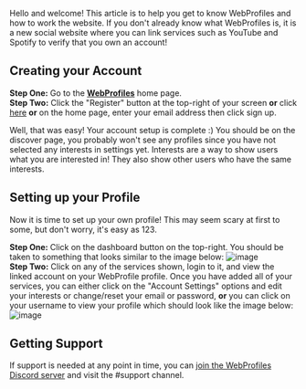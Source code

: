 Hello and welcome! This article is to help you get to know WebProfiles and how to work the website. If you don't already know what WebProfiles is, it is a new social website where you can link services such as YouTube and Spotify to verify that you own an account!

## Creating your Account

**Step One:** Go to the **[WebProfiles](https://webprofiles.me)** home page.\
**Step Two:** Click the "Register" button at the top-right of your screen **or** click [here](https://webprofiles.me/register) **or** on the home page, enter your email address then click sign up.

Well, that was easy! Your account setup is complete :) You should be on the discover page, you probably won't see any profiles since you have not selected any interests in settings yet. Interests are a way to show users what you are interested in! They also show other users who have the same interests.

## Setting up your Profile

Now it is time to set up your own profile! This may seem scary at first to some, but don't worry, it's easy as 123.

**Step One:** Click on the dashboard button on the top-right. You should be taken to something that looks similar to the image below:
![image](https://user-images.githubusercontent.com/45861163/137759869-5e7100c4-5047-483d-b4e6-0bc84e488cad.png)\
**Step Two:** Click on any of the services shown, login to it, and view the linked account on your WebProfile profile. Once you have added all of your services, you can either click on the "Account Settings" options and edit your interests or change/reset your email or password, **or** you can click on your username to view your profile which should look like the image below:
![image](https://user-images.githubusercontent.com/45861163/137760374-e981e88b-0d1b-433b-96af-79bd55a1b1bb.png)

## Getting Support

If support is needed at any point in time, you can [join the WebProfiles Discord server](https://discord.gg/j6hwcDp6xN) and visit the #support channel.
